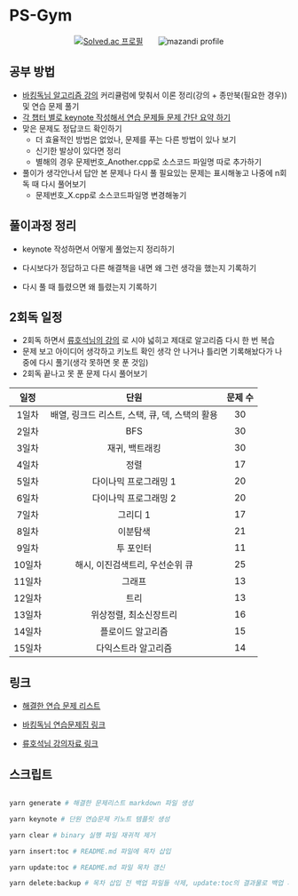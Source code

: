 # PS-Gym

<div align=center>

[![Solved.ac
 프로필](http://mazassumnida.wtf/api/v2/generate_badge?boj=tjdals1771)](https://solved.ac/tjdals1771) &nbsp; &nbsp; &nbsp; ![mazandi profile](http://mazandi.herokuapp.com/api?handle=tjdals1771&theme=dark)

</div>

## 공부 방법

- [바킹독님 알고리즘 강의](https://www.youtube.com/watch?v=LcOIobH7ues&list=PLtqbFd2VIQv4O6D6l9HcD732hdrnYb6CY) 커리큘럼에 맞춰서 이론 정리(강의 + 종만북(필요한 경우)) 및 연습 문제 풀기
- [각 챕터 별로 keynote 작성해서 연습 문제들 문제 간단 요약 하기](https://github.com/Sparta-Gym/Algorithm-Gym/issues/44#issue-1283115599)
- 맞은 문제도 정답코드 확인하기
  - 더 효율적인 방법은 없었나, 문제를 푸는 다른 방법이 있나 보기
  - 신기한 발상이 있다면 정리
  - 별해의 경우 문제번호\_Another.cpp로 소스코드 파일명 따로 추가하기
- 풀이가 생각안나서 답안 본 문제나 다시 풀 필요있는 문제는 표시해놓고 나중에 n회독 때 다시 풀어보기
  - 문제번호\_X.cpp로 소스코드파일명 변경해놓기

## 풀이과정 정리

- keynote 작성하면서 어떻게 풀었는지 정리하기

- 다시보다가 정답하고 다른 해결책을 내면 왜 그런 생각을 했는지 기록하기

- 다시 풀 때 틀렸으면 왜 틀렸는지 기록하기

## 2회독 일정

- 2회독 하면서 [류호석님의 강의](https://github.com/rhs0266/FastCampus) 로 시야 넓히고 제대로 알고리즘 다시 한 번 복습
- 문제 보고 아이디어 생각하고 키노트 확인 생각 안 나거나 틀리면 기록해놨다가 나중에 다시 풀기(생각 못하면 못 푼 것임)
- 2회독 끝나고 못 푼 문제 다시 풀어보기

|  일정  |                      단원                      | 문제 수 |
| :----: | :--------------------------------------------: | :-----: |
| 1일차  | 배열, 링크드 리스트, 스택, 큐, 덱, 스택의 활용 |   30    |
| 2일차  |                      BFS                       |   30    |
| 3일차  |                 재귀, 백트래킹                 |   30    |
| 4일차  |                      정렬                      |   17    |
| 5일차  |             다이나믹 프로그래밍 1              |   20    |
| 6일차  |             다이나믹 프로그래밍 2              |   20    |
| 7일차  |                    그리디 1                    |   17    |
| 8일차  |                    이분탐색                    |   21    |
| 9일차  |                   투 포인터                    |   11    |
| 10일차 |        해시, 이진검색트리, 우선순위 큐         |   25    |
| 11일차 |                     그래프                     |   13    |
| 12일차 |                      트리                      |   13    |
| 13일차 |             위상정렬, 최소신장트리             |   16    |
| 14일차 |               플로이드 알고리즘                |   15    |
| 15일차 |              다익스트라 알고리즘               |   14    |

## 링크

- [해결한 연습 문제 리스트](./solved%20problem%20list/)

- [바킹독님 연습문제집 링크](https://github.com/encrypted-def/basic-algo-lecture/blob/master/workbook.md)

- [류호석님 강의자료 링크](https://github.com/rhs0266/FastCampus)

## 스크립트

```bash

yarn generate # 해결한 문제리스트 markdown 파일 생성

yarn keynote # 단원 연습문제 키노트 템플릿 생성

yarn clear # binary 실행 파일 재귀적 제거

yarn insert:toc # README.md 파일에 목차 삽입

yarn update:toc # README.md 파일 목차 갱신

yarn delete:backup # 목차 삽입 전 백업 파일들 삭제, update:toc의 결과물로 백업 파일들 생성

```
